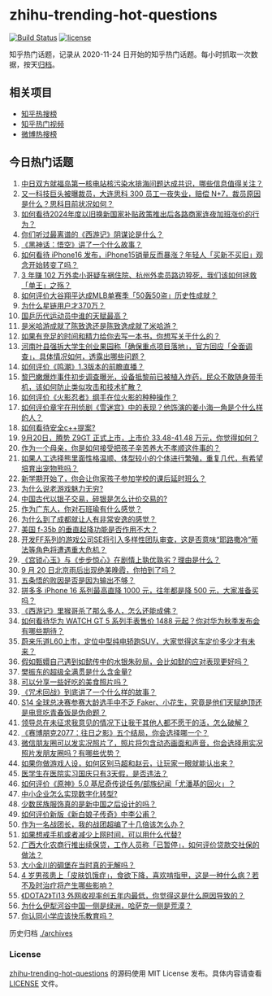 # zhihu-trending-hot-questions

[![Build Status](https://github.com/justjavac/zhihu-trending-hot-questions/workflows/ci/badge.svg?branch=master)](https://github.com/justjavac/zhihu-trending-hot-questions/actions)
[![license](https://img.shields.io/github/license/justjavac/zhihu-trending-hot-questions)](https://github.com/justjavac/zhihu-trending-hot-questions/blob/master/LICENSE)

知乎热门话题，记录从 2020-11-24
日开始的知乎热门话题。每小时抓取一次数据，按天[归档](./archives)。

## 相关项目

- [知乎热搜榜](https://github.com/justjavac/zhihu-trending-top-search)
- [知乎热门视频](https://github.com/justjavac/zhihu-trending-hot-video)
- [微博热搜榜](https://github.com/justjavac/weibo-trending-hot-search)

## 今日热门话题

<!-- BEGIN -->
<!-- 最后更新时间 Sat Sep 21 2024 06:07:17 GMT+0800 (China Standard Time) -->

1. [中日双方就福岛第一核电站核污染水排海问题达成共识，哪些信息值得关注？](https://www.zhihu.com/question/667677159)
1. [又一科技巨头被曝裁员，大连思科 300 员工一夜失业，赔偿 N+7，裁员原因是什么？思科目前状况如何？](https://www.zhihu.com/question/667658812)
1. [如何看待2024年度以旧换新国家补贴政策推出后各路商家连夜加班涨价的行为？](https://www.zhihu.com/question/665967445)
1. [你们听过最离谱的《西游记》阴谋论是什么？](https://www.zhihu.com/question/666659249)
1. [《黑神话：悟空》讲了一个什么故事？](https://www.zhihu.com/question/658731240)
1. [如何看待 iPhone16 发布，iPhone15销量反而暴涨？年轻人「买新不买旧」观念开始转变了吗？](https://www.zhihu.com/question/667665959)
1. [3 年赚 102 万外卖小哥疑车祸住院、杭州外卖员路边猝死，我们该如何拯救「单王」之殇？](https://www.zhihu.com/question/667486219)
1. [如何评价大谷翔平达成MLB单赛季「50轰50盗」历史性成就？](https://www.zhihu.com/question/667556279)
1. [为什么星链用户才370万？](https://www.zhihu.com/question/667505468)
1. [国乒历代运动员中谁的天赋最高？](https://www.zhihu.com/question/667183832)
1. [是米哈游成就了陈致逸还是陈致逸成就了米哈游？](https://www.zhihu.com/question/621821229)
1. [如果有充足的时间和精力给你去写一本书，你想写关于什么的？](https://www.zhihu.com/question/661928440)
1. [河南叶县强拆大学生创业果园称「确保重点项目落地」，官方回应「全面调查」，具体情况如何，透露出哪些问题？](https://www.zhihu.com/question/667512606)
1. [如何评价《鸣潮》1.3版本的前瞻直播？](https://www.zhihu.com/question/667688890)
1. [黎巴嫩爆炸事件初步调查曝光，设备抵黎前已被植入炸药，民众不敢随身带手机，该如何防止类似攻击和技术扩散？](https://www.zhihu.com/question/667655235)
1. [如何评价《火影忍者》纲手在位火影的种种操作？](https://www.zhihu.com/question/313515112)
1. [如何评价章宇在刑侦剧《雪迷宫》中的表现？他饰演的姜小海一角是个什么样的人？](https://www.zhihu.com/question/666371053)
1. [如何看待安全c++提案?](https://www.zhihu.com/question/667607115)
1. [9月20日，腾势 Z9GT 正式上市，上市价 33.48-41.48 万元，你觉得如何？](https://www.zhihu.com/question/667708395)
1. [作为一个母亲，你是如何接受把孩子辛苦养大不孝顺这件事的？](https://www.zhihu.com/question/667626206)
1. [如果人工选择熊里面性格温顺、体型较小的个体进行繁殖，重复几代，有希望培育出宠物熊吗？](https://www.zhihu.com/question/283859616)
1. [新学期开始了，你会让你家孩子参加学校的课后延时班么？](https://www.zhihu.com/question/666178654)
1. [为什么说老游戏魅力无穷?](https://www.zhihu.com/question/659354585)
1. [中国古代以银子交易，碎银是怎么计价交易的?](https://www.zhihu.com/question/32241724)
1. [作为广东人，你对石班瑜有什么感觉？](https://www.zhihu.com/question/667517392)
1. [为什么到了成都就让人有非常安逸的感觉？](https://www.zhihu.com/question/656785094)
1. [美国 f-35b 的垂直起降功能是否作用不大？](https://www.zhihu.com/question/667527916)
1. [开发FF系列的游戏公司SE将引入多样性团队审查，这是否意味“耶路撒冷”蒂法等角色将遭遇重大危机？](https://www.zhihu.com/question/667686348)
1. [《宫锁心玉》与《步步惊心》在剧情上孰优孰劣？理由是什么？](https://www.zhihu.com/question/60231203)
1. [9 月 20 日北京雨后出现绝美晚霞，你拍到了吗？](https://www.zhihu.com/question/667699617)
1. [五条悟的败因是否是因为输出不够？](https://www.zhihu.com/question/624527948)
1. [拼多多 iPhone 16 系列最高直降 1000 元，往年都是降 500 元，大家准备买吗？](https://www.zhihu.com/question/667664492)
1. [《西游记》里猴哥杀了那么多人，怎么还能成佛？](https://www.zhihu.com/question/666820152)
1. [如何看待华为 WATCH GT 5 系列手表售价 1488 元起？你对华为秋季发布会有哪些期待？](https://www.zhihu.com/question/667677531)
1. [蔚来乐道L60上市，定位中型纯电轿跑SUV，大家觉得这车定价多少才有未来？](https://www.zhihu.com/question/667611975)
1. [假如甄嬛自己遇到如懿传中的水银朱砂局，会比如懿的应对表现更好吗？](https://www.zhihu.com/question/401824550)
1. [樊振东的超级全满贯是什么含金量?](https://www.zhihu.com/question/664837286)
1. [可以分享一些好吃的美食照片吗？](https://www.zhihu.com/question/666844046)
1. [《咒术回战》到底讲了一个什么样的故事？](https://www.zhihu.com/question/628121954)
1. [S14 全球总决赛参赛大龄选手中不乏 Faker、小花生，究竟是他们天赋绝顶还是电竞吃青春饭是伪命题？](https://www.zhihu.com/question/667572374)
1. [领导总在未征求我意见的情况下让我干其他人都不愿干的活，怎么破解？](https://www.zhihu.com/question/667385742)
1. [《赛博朋克2077：往日之影》五个结局，你会选择哪一个？](https://www.zhihu.com/question/624109912)
1. [微信朋友圈可以发实况照片了，照片将包含动态画面和声音，你会选择用实况照片发朋友圈吗？有哪些优势？](https://www.zhihu.com/question/667606195)
1. [如果你做游戏人设，如何区别马超和赵云，让玩家一眼就能认出来？](https://www.zhihu.com/question/300111682)
1. [医学生在医院实习国庆只有3天假，是否违法？](https://www.zhihu.com/question/667341913)
1. [如何评价《原神》5.0 基尼奇传说任务/部族纪闻「尤潘基的回火」？](https://www.zhihu.com/question/667489938)
1. [中小企业怎么实现数字化转型?](https://www.zhihu.com/question/451810136)
1. [少数民族服饰真的是新中国之后设计的吗？](https://www.zhihu.com/question/640180606)
1. [如何评价新版《新白娘子传奇》中李公甫？](https://www.zhihu.com/question/322049059)
1. [作为一名战团长，我的战团超编了十几倍该怎么办？](https://www.zhihu.com/question/664547435)
1. [如果想戒手机或者减少上网时间，可以用什么代替?](https://www.zhihu.com/question/479632511)
1. [广西大化农商行推出续保贷，工作人员称「已暂停」，如何评价贷款交社保的做法？](https://www.zhihu.com/question/667593564)
1. [大小金川的碉堡在当时真的无解吗？](https://www.zhihu.com/question/664157247)
1. [4 岁男孩患上「皮肤饥饿症」，食欲下降，喜欢啃指甲，这是一种什么病？若不及时治疗将产生哪些影响？](https://www.zhihu.com/question/667651867)
1. [《DOTA2》Ti13 外网收视率创五年内最低，你觉得这是什么原因导致的？](https://www.zhihu.com/question/667573478)
1. [为什么伊犁河谷中国一侧是绿洲，哈萨克一侧是荒漠？](https://www.zhihu.com/question/667219103)
1. [你认同小学应该快乐教育吗？](https://www.zhihu.com/question/645809869)

<!-- END -->

历史归档 [./archives](./archives)

### License

[zhihu-trending-hot-questions](https://github.com/justjavac/zhihu-trending-hot-questions)
的源码使用 MIT License 发布。具体内容请查看 [LICENSE](./LICENSE) 文件。
